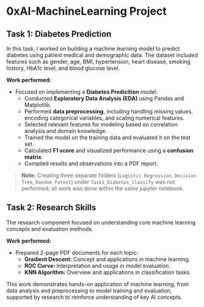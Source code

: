 # 0xAI-MachineLearning Project

## Task 1: Diabetes Prediction

In this task, I worked on building a machine learning model to predict diabetes using patient medical and demographic data. The dataset included features such as gender, age, BMI, hypertension, heart disease, smoking history, HbA1c level, and blood glucose level.

**Work performed:**

- Focused on implementing a **Diabetes Predicition** model:
  - Conducted **Exploratory Data Analysis (EDA)** using Pandas and Matplotlib.
  - Performed **data preprocessing**, including handling missing values, encoding categorical variables, and scaling numerical features.
  - Selected relevant features for modeling based on correlation analysis and domain knowledge.
  - Trained the model on the training data and evaluated it on the test set.
  - Calculated **F1 score** and visualized performance using a **confusion matrix**.
  - Compiled results and observations into a PDF report.

> **Note:** Creating three separate folders (`Logistic Regression`, `Decision Tree`, `Random Forest`) under `Task1_Diabetes_Classify` was not performed; all work was done within the same jupyter notebook.

## Task 2: Research Skills

The research component focused on understanding core machine learning concepts and evaluation methods.

**Work performed:**

- Prepared 2-page PDF documents for each topic:
  - **Gradient Descent:** Concept and applications in machine learning.
  - **ROC Curve:** Interpretation and usage in model evaluation.
  - **KNN Algorithm:** Overview and applications in classification tasks.

This work demonstrates hands-on application of machine learning, from data analysis and preprocessing to model training and evaluation, supported by research to reinforce understanding of key AI concepts.
